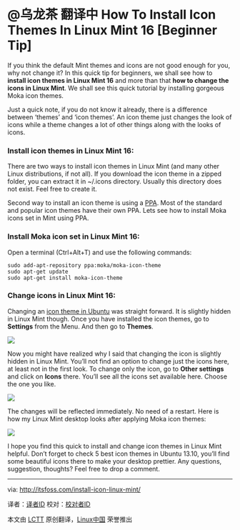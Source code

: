 @乌龙茶 翻译中
How To Install Icon Themes In Linux Mint 16 [Beginner Tip]
================================================================================
If you think the default Mint themes and icons are not good enough for you, why not change it? In this quick tip for beginners, we shall see how to **install icon themes in Linux Mint 16** and more than that **how to change the icons in Linux Mint**. We shall see this quick tutorial by installing gorgeous Moka icon themes.

Just a quick note, if you do not know it already, there is a difference between ‘themes’ and ‘icon themes’. An icon theme just changes the look of icons while a theme changes a lot of other things along with the looks of icons.

### Install icon themes in Linux Mint 16: ###

There are two ways to install icon themes in Linux Mint (and many other Linux distributions, if not all). If you download the icon theme in a zipped folder, you can extract it in ~/.icons directory. Usually this directory does not exist. Feel free to create it.

Second way to install an icon theme is using a [PPA][1]. Most of the standard and popular icon themes have their own PPA. Lets see how to install Moka icons set in Mint using PPA.

### Install Moka icon set in Linux Mint 16: ###

Open a terminal (Ctrl+Alt+T) and use the following commands:

    sudo add-apt-repository ppa:moka/moka-icon-theme
    sudo apt-get update
    sudo apt-get install moka-icon-theme

### Change icons in Linux Mint 16: ###

Changing an [icon theme in Ubuntu][2] was straight forward. It is slightly hidden in Linux Mint though. Once you have installed the icon themes, go to **Settings** from the Menu. And then go to **Themes**.

![](http://itsfoss.com/wp-content/uploads/2014/01/Chnage_Icon_themes_1.jpeg)

Now you might have realized why I said that changing the icon is slightly hidden in Linux Mint. You’ll not find an option to change just the icons here, at least not in the first look. To change only the icon, go to **Other settings** and click on **Icons** there. You’ll see all the icons set available here. Choose the one you like.

![](http://itsfoss.com/wp-content/uploads/2014/01/Change_Icon_Linux_Mint.jpeg)

The changes will be reflected immediately. No need of a restart. Here is how my Linux Mint desktop looks after applying Moka icon themes:

![](http://itsfoss.com/wp-content/uploads/2014/01/Moka_Linux_Mint_16.jpeg)

I hope you find this quick to install and change icon themes in Linux Mint helpful. Don’t forget to check 5 best icon themes in Ubuntu 13.10, you’ll find some beautiful icons there to make your desktop prettier. Any questions, suggestion, thoughts? Feel free to drop a comment.

--------------------------------------------------------------------------------

via: http://itsfoss.com/install-icon-linux-mint/

译者：[译者ID](https://github.com/译者ID) 校对：[校对者ID](https://github.com/校对者ID)

本文由 [LCTT](https://github.com/LCTT/TranslateProject) 原创翻译，[Linux中国](http://linux.cn/) 荣誉推出

[1]:http://en.wikipedia.org/wiki/Personal_Package_Archive
[2]:http://itsfoss.com/how-to-install-themes-in-ubuntu-13-10/

